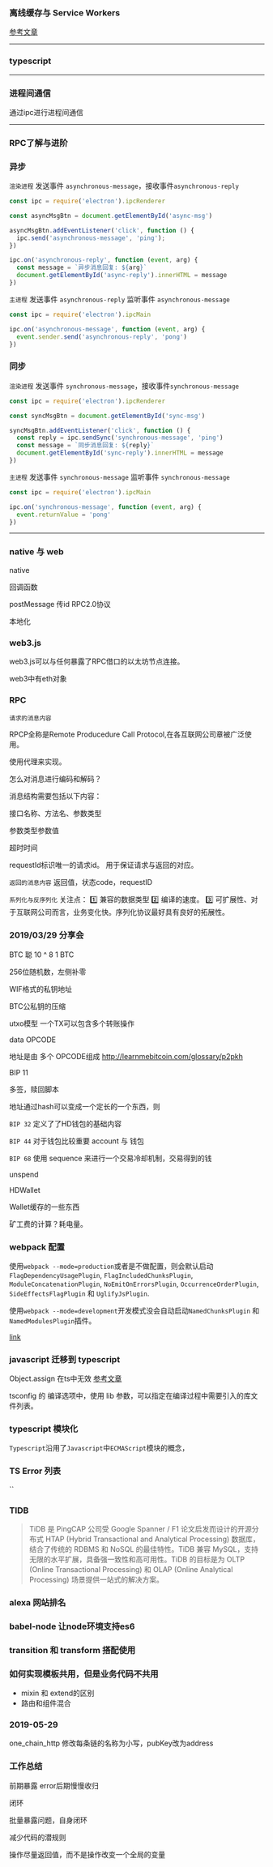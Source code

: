 ### 离线缓存与 Service Workers
[参考文章](https://segmentfault.com/a/1190000008491458)
___
### typescript

___
### 进程间通信
通过ipc进行进程间通信

___
### RPC了解与进阶

### 异步
`渲染进程`
发送事件 `asynchronous-message`，接收事件`asynchronous-reply`
```js
const ipc = require('electron').ipcRenderer

const asyncMsgBtn = document.getElementById('async-msg')

asyncMsgBtn.addEventListener('click', function () {
  ipc.send('asynchronous-message', 'ping');
})

ipc.on('asynchronous-reply', function (event, arg) {
  const message = `异步消息回复: ${arg}`
  document.getElementById('async-reply').innerHTML = message
})
```


`主进程`
发送事件 `asynchronous-reply`    监听事件 `asynchronous-message`
```js
const ipc = require('electron').ipcMain

ipc.on('asynchronous-message', function (event, arg) {
  event.sender.send('asynchronous-reply', 'pong')
})
```

### 同步
`渲染进程`
发送事件 `synchronous-message`，接收事件`synchronous-message`
```js
const ipc = require('electron').ipcRenderer

const syncMsgBtn = document.getElementById('sync-msg')

syncMsgBtn.addEventListener('click', function () {
  const reply = ipc.sendSync('synchronous-message', 'ping')
  const message = `同步消息回复: ${reply}`
  document.getElementById('sync-reply').innerHTML = message
})
```


`主进程`
发送事件 `synchronous-message`   监听事件 `synchronous-message`
```js
const ipc = require('electron').ipcMain

ipc.on('synchronous-message', function (event, arg) {
  event.returnValue = 'pong'
})
```

___

### native 与 web

native

回调函数

postMessage   传id    RPC2.0协议

本地化



### web3.js
web3.js可以与任何暴露了RPC借口的以太坊节点连接。

web3中有eth对象


### RPC
`请求的消息内容`

RPCP全称是Remote Producedure Call Protocol,在各互联网公司章被广泛使用。

使用代理来实现。

怎么对消息进行编码和解码？

消息结构需要包括以下内容：

接口名称、方法名、参数类型

参数类型参数值

超时时间

requestId标识唯一的请求id。   用于保证请求与返回的对应。

`返回的消息内容`
返回值，状态code，requestID

`系列化与反序列化`
关注点： 1️⃣ 兼容的数据类型 2️⃣ 编译的速度。    3️⃣ 可扩展性、对于互联网公司而言，业务变化快。序列化协议最好具有良好的拓展性。




###  2019/03/29 分享会

BTC
聪 10 ^ 8 1 BTC


256位随机数，左侧补零

WIF格式的私钥地址

BTC公私钥的压缩

utxo模型    一个TX可以包含多个转账操作

data OPCODE

地址是由 多个  OPCODE组成
http://learnmebitcoin.com/glossary/p2pkh

BIP 11

多签，赎回脚本

地址通过hash可以变成一个定长的一个东西，则

`BIP 32`  定义了了HD钱包的基础内容

`BIP 44` 对于钱包比较重要   account 与 钱包

`BIP 68`   使用 sequence 来进行一个交易冷却机制，交易得到的钱

unspend


HDWallet

Wallet缓存的一些东西

矿工费的计算？耗电量。


### webpack 配置

使用`webpack --mode=production`或者是不做配置，则会默认启动`FlagDependencyUsagePlugin`, `FlagIncludedChunksPlugin`, `ModuleConcatenationPlugin`, `NoEmitOnErrorsPlugin`, `OccurrenceOrderPlugin`, `SideEffectsFlagPlugin` 和 `UglifyJsPlugin`.

使用`webpack --mode=development`开发模式没会自动启动`NamedChunksPlugin` 和 `NamedModulesPlugin`插件。

[link](https://www.webpackjs.com/concepts/mode/)


### javascript 迁移到 typescript
Object.assign 在ts中无效
[参考文章](https://stackoverflow.com/questions/38860161/using-typescript-and-object-assign-gives-me-an-error-property-assign-does-no)

tsconfig 的 编译选项中，使用 lib 参数，可以指定在编译过程中需要引入的库文件列表。




### typescript 模块化

`Typescript`沿用了`Javascript`中`ECMAScript`模块的概念，

### TS Error 列表
``


### TIDB

> TiDB 是 PingCAP 公司受 Google Spanner / F1 论文启发而设计的开源分布式 HTAP (Hybrid Transactional and Analytical Processing) 数据库，结合了传统的 RDBMS 和 NoSQL 的最佳特性。TiDB 兼容 MySQL，支持无限的水平扩展，具备强一致性和高可用性。TiDB 的目标是为 OLTP (Online Transactional Processing) 和 OLAP (Online Analytical Processing) 场景提供一站式的解决方案。


### alexa 网站排名


### babel-node 让node环境支持es6



### transition 和 transform 搭配使用


### 如何实现模板共用，但是业务代码不共用
* mixin 和 extend的区别
* 路由和组件混合



### 2019-05-29
one_chain_http 修改每条链的名称为小写，pubKey改为address


### 工作总结
前期暴露 error后期慢慢收归

闭环

批量暴露问题，自身闭环

减少代码的潜规则

操作尽量返回值，而不是操作改变一个全局的变量